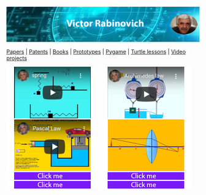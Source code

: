 ![Header Image](https://raw.githubusercontent.com/victenna/vrabinovich/main/Images/Header.png)

[Papers](papers.md) | [Patents](patents.md) | [Books](books.md) | [Prototypes](prototypes.md) | [Pygame](pygame.md) | [Turtle lessons](turtle_lessons.md) | [Video projects](video_projects.md)

[![Pygame cover](https://raw.githubusercontent.com/victenna/vrabinovich/main/Pygame/pg1.png)](https://gumlet.tv/watch/676585ee2fbe90b354c5d973/)
[![Pygame cover](https://raw.githubusercontent.com/victenna/vrabinovich/main/Pygame/pg2.png)](https://gumlet.tv/watch/676585ee8f5e80dcc0a4caec/)
[![Pygame cover](https://raw.githubusercontent.com/victenna/vrabinovich/main/Pygame/pg3.png)](https://gumlet.tv/watch/676585ee8f5e80dcc0a4cae6/)
[![Pygame cover](https://raw.githubusercontent.com/victenna/vrabinovich/main/Pygame/pg4.png)](https://gumlet.tv/watch/676585eea080a6ad16f6270e/)
[![Pygame cover](https://raw.githubusercontent.com/victenna/vrabinovich/main/Pygame/bt.png)](https://github.com/victenna/Harmonic-spring-oscillations)
[![Pygame cover](https://raw.githubusercontent.com/victenna/vrabinovich/main/Pygame/bt.png)](https://github.com/victenna/Harmonic-spring-oscillations)
[![Pygame cover](https://raw.githubusercontent.com/victenna/vrabinovich/main/Pygame/bt.png)](https://github.com/victenna/Harmonic-spring-oscillations)
[![Pygame cover](https://raw.githubusercontent.com/victenna/vrabinovich/main/Pygame/bt.png)](https://github.com/victenna/Harmonic-spring-oscillations)









